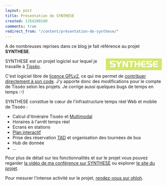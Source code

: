 ```yaml
---
layout: post
title: Présentation de SYNTHESE
created: 1354200180
comments: true
redirect_from: "/content/présentation-de-synthese/"
---
```

A de nombreuses reprises dans ce blog je fait référence au projet <b>SYNTHESE</b>.

<img src="/sites/xavierraffin.com/files/logo-synthese.png" alt="logo de SYNTHESE" style="float:right" />
SYNTHESE est un projet logiciel sur lequel je travaille à <a href="http://www.tisseo.fr" target="_blank">Tisséo</a>.

C'est logiciel libre de <a href="http://fr.wikipedia.org/wiki/Licence_publique_g%C3%A9n%C3%A9rale_GNU" target="_blank">licence GPLv2</a>, ce qui me permet de <a href="https://www.ohloh.net/p/synthese/contributors/2092447937225623" target="_blank">contribuer directement à son code</a>.
J'y apporte donc des modifications pour le compte de Tisséo selon les projets.
Je corrige aussi quelques bugs de temps en temps :-)

SYNTHESE constitue le cœur de l'infrastructure temps réel Web et mobile de Tisséo :
<ul>
<li>Calcul d'itinéraire Tisséo et <a href="/content/calculateur-itineraire-multimodal-toulouse-haute-garonne">Multimodal</a></li>
<li>Horaires à l'arrêt temps réel</li>
<li>Ecrans en stations</li>
<li><a href="/content/plan-interatif-javascript-tisseo">Plan interactif</a></li>
<li>Prise des réservation <a href="http://www.tisseo.fr/page-standard/bien-voyager-en-tad" target="_blank">TAD</a> et organisation des tournées de bus</li>
<li>Hub de donnée</li>
<li>...</li>
</ul>

Pour plus de détail sur les fonctionnalités et sur le projet vous pouvez regarder <a href="/content/conf%C3%A9rence-tiss%C3%A9o-capitole-du-libre-2012">la vidéo de ma conférence sur SYNTHESE</a> ou explorer <a href="https://extranet.rcsmobility.com/projects/synthese/wiki" target="_blank">le site du projet</a>.

Pour mesurer l'intense activité sur le projet, <a href="https://www.ohloh.net/p/synthese" target="_blank">rendez-vous sur ohloh</a>.
